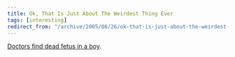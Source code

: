 ```yaml
---
title: Ok, That Is Just About The Weirdest Thing Ever
tags: [interesting]
redirect_from: "/archive/2005/06/26/ok-that-is-just-about-the-weirdest-thing-ever.aspx/"
---
```


[Doctors find dead fetus in a boy](http://www.boingboing.net/2005/06/27/boy_had_fetus_in_sto.html).

